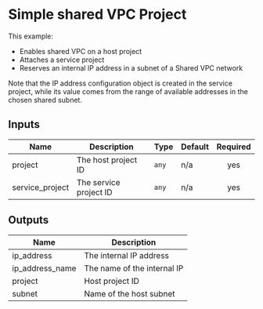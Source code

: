 # Simple shared VPC Project

This example:

* Enables shared VPC on a host project
* Attaches a service project
* Reserves an internal IP address in a subnet of a Shared VPC network

Note that the IP address configuration object is created in the service
project, while its value comes from the range of available addresses in
the chosen shared subnet.


<!-- BEGINNING OF PRE-COMMIT-TERRAFORM DOCS HOOK -->
## Inputs

| Name | Description | Type | Default | Required |
|------|-------------|------|---------|:--------:|
| project | The host project ID | `any` | n/a | yes |
| service\_project | The service project ID | `any` | n/a | yes |

## Outputs

| Name | Description |
|------|-------------|
| ip\_address | The internal IP address |
| ip\_address\_name | The name of the internal IP |
| project | Host project ID |
| subnet | Name of the host subnet |

<!-- END OF PRE-COMMIT-TERRAFORM DOCS HOOK -->
